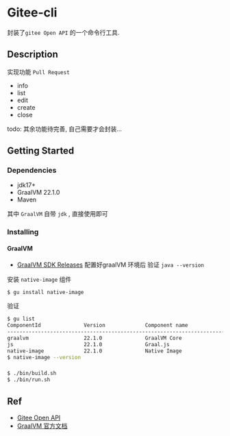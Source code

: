 # Gitee-cli
封装了`gitee Open API` 的一个命令行工具.
 
## Description
实现功能
`Pull Request`
- info
- list
- edit
- create
- close

 
todo: 其余功能待完善, 自己需要才会封装...

## Getting Started
### Dependencies
- jdk17+
- GraalVM 22.1.0
- Maven

其中 `GraalVM` 自带 `jdk` , 直接使用即可

### Installing
#### GraalVM
- [GraalVM SDK Releases](https://github.com/graalvm/graalvm-ce-builds/releases/)
配置好graalVM 环境后 验证 `java --version`

安装 `native-image` 组件
```bash
$ gu install native-image
```
验证
```bash
$ gu list
ComponentId              Version             Component name                Stability                     Origin
---------------------------------------------------------------------------------------------------------------------------------
graalvm                  22.1.0              GraalVM Core                  Supported
js                       22.1.0              Graal.js                      Supported
native-image             22.1.0              Native Image                  Early adopter                 github.com
$ native-image --version
```

### 
```bash
$ ./bin/build.sh
$ ./bin/run.sh 
```


## Ref
- [Gitee Open API](https://gitee.com/api/v5/swagger#/getV5ReposOwnerRepoStargazers?ex=no)
- [GraalVM 官方文档](https://www.graalvm.org/docs/getting-started/)

